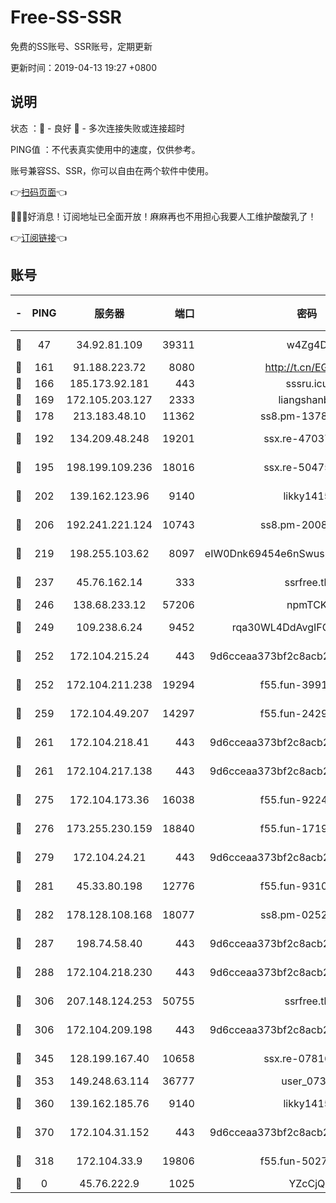 # Free-SS-SSR

免费的SS账号、SSR账号，定期更新

更新时间：2019-04-13 19:27 +0800

## 说明

状态     ：🙂 - 良好 🙁 - 多次连接失败或连接超时

PING值   ：不代表真实使用中的速度，仅供参考。

账号兼容SS、SSR，你可以自由在两个软件中使用。

👉[扫码页面](https://liesauer.github.io/Free-SS-SSR/)👈

🎉🎉🎉好消息！订阅地址已全面开放！麻麻再也不用担心我要人工维护酸酸乳了！

👉[订阅链接](https://www.liesauer.net/yogurt/subscribe?ACCESS_TOKEN=DAYxR3mMaZAsaqUb)👈

## 账号

|-|PING|服务器|端口|密码|加密方式|区域|
|:----:|:----:|:-----:|-----:|:----:|:----:|:----:|
|🙂|47|34.92.81.109|39311|w4Zg4D|chacha20-ietf|US|
|🙂|161|91.188.223.72|8080|http://t.cn/EGJIyrl|rc4-md5|RU|
|🙂|166|185.173.92.181|443|sssru.icu|rc4-md5|RU|
|🙂|169|172.105.203.127|2333|liangshanbo|chacha20|JP|
|🙂|178|213.183.48.10|11362|ss8.pm-13781696|rc4-md5|RU|
|🙂|192|134.209.48.248|19201|ssx.re-47037445|aes-256-cfb|US|
|🙂|195|198.199.109.236|18016|ssx.re-50475816|aes-256-cfb|US|
|🙂|202|139.162.123.96|9140|likky1415|aes-256-cfb|JP|
|🙂|206|192.241.221.124|10743|ss8.pm-20087644|aes-256-cfb|US|
|🙂|219|198.255.103.62|8097|eIW0Dnk69454e6nSwuspv9DmS201tQ0D|aes-256-cfb|US|
|🙂|237|45.76.162.14|333|ssrfree.tk|aes-256-cfb|SG|
|🙂|246|138.68.233.12|57206|npmTCK|rc4-md5|US|
|🙂|249|109.238.6.24|9452|rqa30WL4DdAvgIFG6Fs3znzTa|aes-256-cfb|FR|
|🙂|252|172.104.215.24|443|9d6cceaa373bf2c8acb22e60b6a58be6|aes-256-cfb|US|
|🙂|252|172.104.211.238|19294|f55.fun-39915155|aes-256-cfb|US|
|🙂|259|172.104.49.207|14297|f55.fun-24293624|aes-256-cfb|SG|
|🙂|261|172.104.218.41|443|9d6cceaa373bf2c8acb22e60b6a58be6|aes-256-cfb|US|
|🙂|261|172.104.217.138|443|9d6cceaa373bf2c8acb22e60b6a58be6|aes-256-cfb|US|
|🙂|275|172.104.173.36|16038|f55.fun-92247819|aes-256-cfb|SG|
|🙂|276|173.255.230.159|18840|f55.fun-17191367|aes-256-cfb|US|
|🙂|279|172.104.24.21|443|9d6cceaa373bf2c8acb22e60b6a58be6|aes-256-cfb|US|
|🙂|281|45.33.80.198|12776|f55.fun-93107872|aes-256-cfb|US|
|🙂|282|178.128.108.168|18077|ss8.pm-02520646|aes-256-cfb|SG|
|🙂|287|198.74.58.40|443|9d6cceaa373bf2c8acb22e60b6a58be6|aes-256-cfb|US|
|🙂|288|172.104.218.230|443|9d6cceaa373bf2c8acb22e60b6a58be6|aes-256-cfb|US|
|🙂|306|207.148.124.253|50755|ssrfree.tk|aes-256-cfb|SG|
|🙂|306|172.104.209.198|443|9d6cceaa373bf2c8acb22e60b6a58be6|aes-256-cfb|US|
|🙂|345|128.199.167.40|10658|ssx.re-07816101|aes-256-cfb|SG|
|🙂|353|149.248.63.114|36777|user_0731|chacha20|CA|
|🙂|360|139.162.185.76|9140|likky1415|aes-256-cfb|DE|
|🙂|370|172.104.31.152|443|9d6cceaa373bf2c8acb22e60b6a58be6|aes-256-cfb|US|
|🙁|318|172.104.33.9|19806|f55.fun-50279923|aes-256-cfb|SG|
|🙁|0|45.76.222.9|1025|YZcCjQ|rc4-md5|JP|
